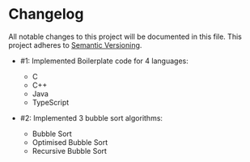 # Changelog

All notable changes to this project will be documented in this file. This project adheres to [Semantic Versioning](http://semver.org/).

- #1: Implemented Boilerplate code for 4 languages:
  - C
  - C++
  - Java
  - TypeScript

- #2: Implemented 3 bubble sort algorithms:
  - Bubble Sort
  - Optimised Bubble Sort
  - Recursive Bubble Sort
